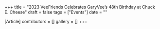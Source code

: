 +++
title = "2023 VeeFriends Celebrates GaryVee’s 48th Birthday at Chuck E. Cheese"
draft = false
tags = ["Events"]
date = ""

[Article]
contributors = []
gallery = []
+++